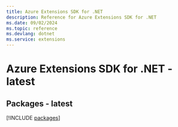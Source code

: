 ```yaml
---
title: Azure Extensions SDK for .NET
description: Reference for Azure Extensions SDK for .NET
ms.date: 09/02/2024
ms.topic: reference
ms.devlang: dotnet
ms.service: extensions
---
```

# Azure Extensions SDK for .NET - latest
## Packages - latest
[!INCLUDE [packages](extensions-index.md)]